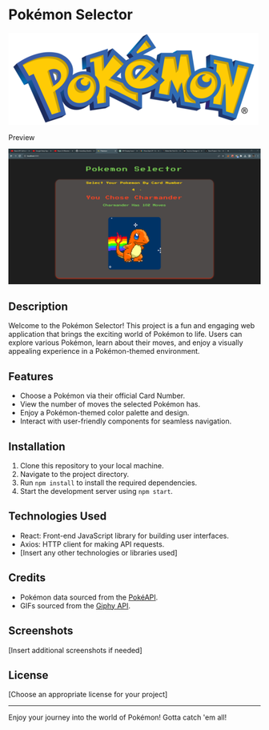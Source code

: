 # Pokémon Selector
![Pokemon](public/favicon.ico)

Preview

![Home Page](preview.png)

## Description

Welcome to the Pokémon Selector! This project is a fun and engaging web application that brings the exciting world of Pokémon to life. Users can explore various Pokémon, learn about their moves, and enjoy a visually appealing experience in a Pokémon-themed environment.

## Features

- Choose a Pokémon via their official Card Number.
- View the number of moves the selected Pokémon has.
- Enjoy a Pokémon-themed color palette and design.
- Interact with user-friendly components for seamless navigation.

## Installation

1. Clone this repository to your local machine.
2. Navigate to the project directory.
3. Run `npm install` to install the required dependencies.
4. Start the development server using `npm start`.

## Technologies Used

- React: Front-end JavaScript library for building user interfaces.
- Axios: HTTP client for making API requests.
- [Insert any other technologies or libraries used]

## Credits

- Pokémon data sourced from the [PokéAPI](https://pokeapi.co/).
- GIFs sourced from the [Giphy API](https://developers.giphy.com/).

## Screenshots

[Insert additional screenshots if needed]

## License

[Choose an appropriate license for your project]

---

Enjoy your journey into the world of Pokémon! Gotta catch 'em all!
